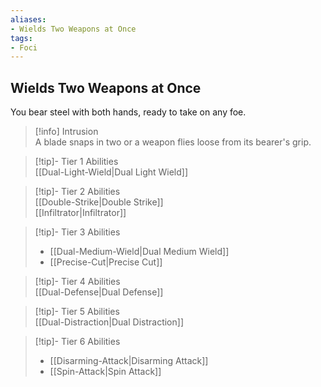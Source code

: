 ```yaml
---
aliases:
- Wields Two Weapons at Once
tags:
- Foci
---
```


  
## Wields Two Weapons at Once  
You bear steel with both hands, ready to take on any foe.  
 >[!info] Intrusion  
>A blade snaps in two or a weapon flies loose from its bearer's grip.   

>[!tip]- Tier 1 Abilities  
>[[Dual-Light-Wield|Dual Light Wield]]  

>[!tip]- Tier 2 Abilities  
>[[Double-Strike|Double Strike]]  
>[[Infiltrator|Infiltrator]]  

>[!tip]- Tier 3 Abilities  
>- [[Dual-Medium-Wield|Dual Medium Wield]]  
>- [[Precise-Cut|Precise Cut]]  

>[!tip]- Tier 4 Abilities  
>[[Dual-Defense|Dual Defense]]  

>[!tip]- Tier 5 Abilities  
>[[Dual-Distraction|Dual Distraction]]  

>[!tip]- Tier 6 Abilities  
>- [[Disarming-Attack|Disarming Attack]]  
>- [[Spin-Attack|Spin Attack]]